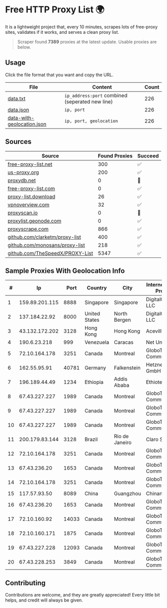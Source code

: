 
# Free HTTP Proxy List 🌍

It is a lightweight project that, every 10 minutes, scrapes lots of free-proxy sites, validates if it works, and serves a clean proxy list.


> Scraper found **7389** proxies at the latest update. Usable proxies are below.

## Usage

Click the file format that you want and copy the URL.


|File|Content|Count|
|----|-------|-----|
|[data.txt](https://raw.githubusercontent.com/themiralay/Proxy-List-World/master/data.txt)|`ip_address:port` combined (seperated new line)|226|
|[data.json](https://raw.githubusercontent.com/themiralay/Proxy-List-World/master/data.json)|`ip, port`|226|
|[data-with-geolocation.json](https://raw.githubusercontent.com/themiralay/Proxy-List-World/master/data-with-geolocation.json)|`ip, port, geolocation`|226|

## Sources

|Source|Found Proxies|Succeed|
|------|-------------|-------|
|[free-proxy-list.net](https://free-proxy-list.net)|300|✅|
|[us-proxy.org](https://www.us-proxy.org)|200|✅|
|[proxydb.net](http://proxydb.net)|0|🚫|
|[free-proxy-list.com](https://free-proxy-list.com/?page=&port=&type%5B%5D=http&type%5B%5D=https&up_time=0&search=Search)|0|✅|
|[proxy-list.download](https://www.proxy-list.download/HTTP)|26|✅|
|[vpnoverview.com](https://vpnoverview.com/privacy/anonymous-browsing/free-proxy-servers)|32|✅|
|[proxyscan.io](https://www.proxyscan.io)|0|🚫|
|[proxylist.geonode.com](https://proxylist.geonode.com/api/proxy-list?limit=300&page=1&sort_by=lastChecked&sort_type=desc&protocols=http,https)|0|✅|
|[proxyscrape.com](https://api.proxyscrape.com/v2/?request=displayproxies&protocol=http&timeout=10000&country=all&ssl=all&anonymity=all)|866|✅|
|[github.com/clarketm/proxy-list](https://raw.githubusercontent.com/clarketm/proxy-list/master/proxy-list-raw.txt)|400|✅|
|[github.com/monosans/proxy-list](https://raw.githubusercontent.com/monosans/proxy-list/main/proxies/http.txt)|218|✅|
|[github.com/TheSpeedX/PROXY-List](https://raw.githubusercontent.com/TheSpeedX/PROXY-List/master/http.txt)|5347|✅|


## Sample Proxies With Geolocation Info

|#|Ip|Port|Country|City|Internet Service Provider|
|-|--|----|-------|----|-------------------------|
|1|159.89.201.115|8888|Singapore|Singapore|DigitalOcean, LLC|
|2|137.184.22.92|8000|United States|North Bergen|DigitalOcean, LLC|
|3|43.132.172.202|3128|Hong Kong|Hong Kong|Aceville Pte.ltd|
|4|190.6.23.218|999|Venezuela|Caracas|Net Uno|
|5|72.10.164.178|3251|Canada|Montreal|GloboTech Communications|
|6|162.55.95.91|40781|Germany|Falkenstein|Hetzner Online GmbH|
|7|196.189.44.49|1234|Ethiopia|Addis Ababa|Ethiotelecom|
|8|67.43.227.227|1989|Canada|Montreal|GloboTech Communications|
|9|67.43.227.227|1989|Canada|Montreal|GloboTech Communications|
|10|67.43.227.227|1989|Canada|Montreal|GloboTech Communications|
|11|200.179.83.144|3128|Brazil|Rio de Janeiro|Claro S.A.|
|12|72.10.164.178|3251|Canada|Montreal|GloboTech Communications|
|13|67.43.236.20|1653|Canada|Montreal|GloboTech Communications|
|14|72.10.164.178|3251|Canada|Montreal|GloboTech Communications|
|15|117.57.93.50|8089|China|Guangzhou|Chinanet|
|16|67.43.236.20|1653|Canada|Montreal|GloboTech Communications|
|17|72.10.160.92|14033|Canada|Montreal|GloboTech Communications|
|18|72.10.160.171|1875|Canada|Montreal|GloboTech Communications|
|19|67.43.227.228|12093|Canada|Montreal|GloboTech Communications|
|20|67.43.228.253|3849|Canada|Montreal|GloboTech Communications|



## Contributing

Contributions are welcome, and they are greatly appreciated! Every
little bit helps, and credit will always be given.

